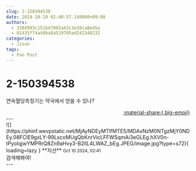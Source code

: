 ```yaml
---
slug: 2-150394538
date: 2024-10-10 02:40:57.148000+09:00
authors:
  - 3384993c151b47092a63c3e38ca8ed5a
  - 01435f74a49ba8a519705ad242348232
categories:
  - Jisun
tags:
  - Fan Post
---
```


# 2-150394538

<div class="post-container" markdown="1">
<div class="content-container md-sidebar__scrollwrap" markdown="1">

연속혈당측정기는 약국에서 얻을 수 있나?

</div>
</div>

<div style="text-align: right;" markdown="1">
<a href="https://weverse.io/fromis9/fanpost/2-150394538" style="text-align: right;">:material-share:{.big-emoji}</a>
</div>
---

<div class="comments-container md-sidebar__scrollwrap" markdown="1">
<div class="comment" markdown="1">
<div class='id-container' markdown="1">
![](https://phinf.wevpstatic.net/MjAyNDEyMTlfMTE5/MDAxNzM0NTgzMjY0NDEy.08FClE9gxLY-99LscoMUgQbKnrVicLFFWSqmAi3eGLEg.hXV0n-tPyoIqjwYMPRrQ8Zn9aHvy3-B2llL4LWAZ_bEg.JPEG/image.jpg?type=s72){ loading=lazy }
**<span class="artist">지선</span>** <small>Oct 10 2024, 02:41</small><br>
</div>
<div class='comment-body' markdown="1">
검색해봐여! 
</div>
</div>
</div>
---
